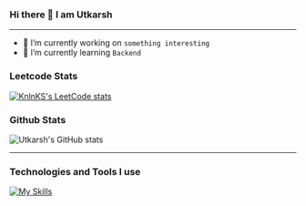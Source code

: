 ### Hi there 👋  I am Utkarsh 
<hr>

- 🔭 I’m currently working on ```something interesting ```
- 🌱 I’m currently learning ``` Backend ```

### Leetcode Stats
[![KnlnKS's LeetCode stats](https://leetcode-stats-six.vercel.app/?username=utkarshilh&theme=dark)](https://github.com/KnlnKS/leetcode-stats)

### Github Stats
![Utkarsh's GitHub stats](https://github-readme-stats.vercel.app/api?username=utkarshilh&theme=dark&show_icons=true)

<hr>


### Technologies and Tools I use
[![My Skills](https://skillicons.dev/icons?i=c,cpp,html,css,js,react,mysql)](https://skillicons.dev)


